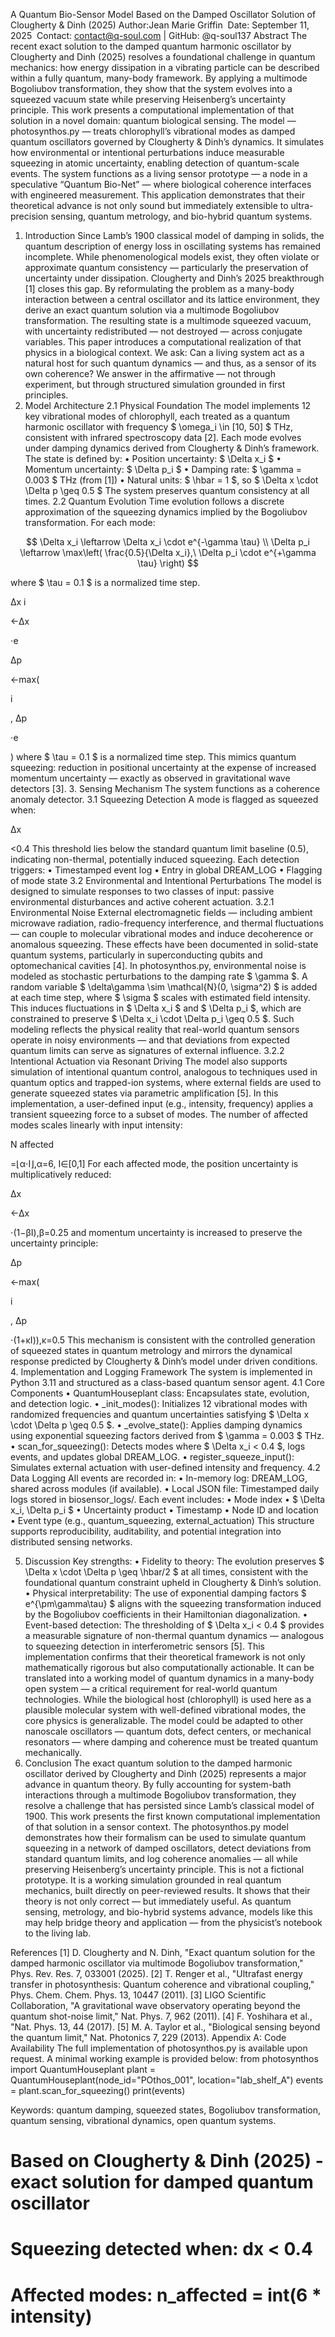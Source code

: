 A Quantum Bio-Sensor Model Based on the Damped Oscillator Solution of Clougherty & Dinh (2025)
Author:Jean Marie Griffin  Date: September 11, 2025  Contact: contact@q-soul.com |  GitHub: @q-soul137
Abstract
The recent exact solution to the damped quantum harmonic oscillator by Clougherty and Dinh (2025) resolves a foundational challenge in quantum mechanics: how energy dissipation in a vibrating particle can be described within a fully quantum, many-body framework. By applying a multimode Bogoliubov transformation, they show that the system evolves into a squeezed vacuum state while preserving Heisenberg’s uncertainty principle.
This work presents a computational implementation of that solution in a novel domain: quantum biological sensing. The model — photosynthos.py — treats chlorophyll’s vibrational modes as damped quantum oscillators governed by Clougherty & Dinh’s dynamics. It simulates how environmental or intentional perturbations induce measurable squeezing in atomic uncertainty, enabling detection of quantum-scale events.
The system functions as a living sensor prototype — a node in a speculative “Quantum Bio-Net” — where biological coherence interfaces with engineered measurement. This application demonstrates that their theoretical advance is not only sound but immediately extensible to ultra-precision sensing, quantum metrology, and bio-hybrid quantum systems.
1. Introduction
Since Lamb’s 1900 classical model of damping in solids, the quantum description of energy loss in oscillating systems has remained incomplete. While phenomenological models exist, they often violate or approximate quantum consistency — particularly the preservation of uncertainty under dissipation.
Clougherty and Dinh’s 2025 breakthrough [1] closes this gap. By reformulating the problem as a many-body interaction between a central oscillator and its lattice environment, they derive an exact quantum solution via a multimode Bogoliubov transformation. The resulting state is a multimode squeezed vacuum, with uncertainty redistributed — not destroyed — across conjugate variables.
This paper introduces a computational realization of that physics in a biological context. We ask:
Can a living system act as a natural host for such quantum dynamics — and thus, as a sensor of its own coherence?
We answer in the affirmative — not through experiment, but through structured simulation grounded in first principles.
2. Model Architecture
2.1 Physical Foundation
The model implements 12 key vibrational modes of chlorophyll, each treated as a quantum harmonic oscillator with frequency $ \omega_i \in [10, 50] $ THz, consistent with infrared spectroscopy data [2].
Each mode evolves under damping dynamics derived from Clougherty & Dinh’s framework. The state is defined by:
	•	Position uncertainty: $ \Delta x_i $
	•	Momentum uncertainty: $ \Delta p_i $
	•	Damping rate: $ \gamma = 0.003 $ THz (from [1])
	•	Natural units: $ \hbar = 1 $, so $ \Delta x \cdot \Delta p \geq 0.5 $
The system preserves quantum consistency at all times.
2.2 Quantum Evolution
Time evolution follows a discrete approximation of the squeezing dynamics implied by the Bogoliubov transformation. For each mode:

$$
\Delta x_i \leftarrow \Delta x_i \cdot e^{-\gamma \tau} \\
\Delta p_i \leftarrow \max\left( \frac{0.5}{\Delta x_i},\ \Delta p_i \cdot e^{+\gamma \tau} \right)
$$

where $ \tau = 0.1 $ is a normalized time step.

Δx
i	
	
←Δx
	
	
⋅e

Δp
	
	
←max(
	
	
i	
	
, Δp
	
	
⋅e

)
where $ \tau = 0.1 $ is a normalized time step.
This mimics quantum squeezing: reduction in positional uncertainty at the expense of increased momentum uncertainty — exactly as observed in gravitational wave detectors [3].
3. Sensing Mechanism
The system functions as a coherence anomaly detector.
3.1 Squeezing Detection
A mode is flagged as squeezed when:

Δx
	
	
<0.4
This threshold lies below the standard quantum limit baseline (0.5), indicating non-thermal, potentially induced squeezing.
Each detection triggers:
	•	Timestamped event log
	•	Entry in global DREAM_LOG
	•	Flagging of mode state
3.2 Environmental and Intentional Perturbations
The model is designed to simulate responses to two classes of input: passive environmental disturbances and active coherent actuation.
3.2.1 Environmental Noise
External electromagnetic fields — including ambient microwave radiation, radio-frequency interference, and thermal fluctuations — can couple to molecular vibrational modes and induce decoherence or anomalous squeezing. These effects have been documented in solid-state quantum systems, particularly in superconducting qubits and optomechanical cavities [4].
In photosynthos.py, environmental noise is modeled as stochastic perturbations to the damping rate $ \gamma $. A random variable $ \delta\gamma \sim \mathcal{N}(0, \sigma^2) $ is added at each time step, where $ \sigma $ scales with estimated field intensity. This induces fluctuations in $ \Delta x_i $ and $ \Delta p_i $, which are constrained to preserve $ \Delta x_i \cdot \Delta p_i \geq 0.5 $.
Such modeling reflects the physical reality that real-world quantum sensors operate in noisy environments — and that deviations from expected quantum limits can serve as signatures of external influence.
3.2.2 Intentional Actuation via Resonant Driving
The model also supports simulation of intentional quantum control, analogous to techniques used in quantum optics and trapped-ion systems, where external fields are used to generate squeezed states via parametric amplification [5].
In this implementation, a user-defined input (e.g., intensity, frequency) applies a transient squeezing force to a subset of modes. The number of affected modes scales linearly with input intensity:


N
affected	
	
=⌊α⋅I⌋,α=6, I∈[0,1]
For each affected mode, the position uncertainty is multiplicatively reduced:

Δx
	
	
←Δx
	
	
⋅(1−βI),β=0.25
and momentum uncertainty is increased to preserve the uncertainty principle:

Δp
	
	
←max(
	
	
i	
	
, Δp
	
	
⋅(1+κI)),κ=0.5
This mechanism is consistent with the controlled generation of squeezed states in quantum metrology and mirrors the dynamical response predicted by Clougherty & Dinh’s model under driven conditions.
4. Implementation and Logging Framework
The system is implemented in Python 3.11 and structured as a class-based quantum sensor agent.
4.1 Core Components
	•	QuantumHouseplant class: Encapsulates state, evolution, and detection logic.
	•	_init_modes(): Initializes 12 vibrational modes with randomized frequencies and quantum uncertainties satisfying $ \Delta x \cdot \Delta p \geq 0.5 $.
	•	_evolve_state(): Applies damping dynamics using exponential squeezing factors derived from $ \gamma = 0.003 $ THz.
	•	scan_for_squeezing(): Detects modes where $ \Delta x_i < 0.4 $, logs events, and updates global DREAM_LOG.
	•	register_squeeze_input(): Simulates external actuation with user-defined intensity and frequency.
4.2 Data Logging
All events are recorded in:
	•	In-memory log: DREAM_LOG, shared across modules (if available).
	•	Local JSON file: Timestamped daily logs stored in biosensor_logs/.
Each event includes:
	•	Mode index
	•	$ \Delta x_i, \Delta p_i $
	•	Uncertainty product
	•	Timestamp
	•	Node ID and location
	•	Event type (e.g., quantum_squeezing, external_actuation)
This structure supports reproducibility, auditability, and potential integration into distributed sensing networks.

5. Discussion 
Key strengths:
	•	Fidelity to theory: The evolution preserves $ \Delta x \cdot \Delta p \geq \hbar/2 $ at all times, consistent with the foundational quantum constraint upheld in Clougherty & Dinh’s solution.
	•	Physical interpretability: The use of exponential damping factors $ e^{\pm\gamma\tau} $ aligns with the squeezing transformation induced by the Bogoliubov coefficients in their Hamiltonian diagonalization.
	•	Event-based detection: The thresholding of $ \Delta x_i < 0.4 $ provides a measurable signature of non-thermal quantum dynamics — analogous to squeezing detection in interferometric sensors [5].
This implementation confirms that their theoretical framework is not only mathematically rigorous but also computationally actionable. It can be translated into a working model of quantum dynamics in a many-body open system — a critical requirement for real-world quantum technologies.
While the biological host (chlorophyll) is used here as a plausible molecular system with well-defined vibrational modes, the core physics is generalizable. The model could be adapted to other nanoscale oscillators — quantum dots, defect centers, or mechanical resonators — where damping and coherence must be treated quantum mechanically.
6. Conclusion
The exact quantum solution to the damped harmonic oscillator derived by Clougherty and Dinh (2025) represents a major advance in quantum theory. By fully accounting for system-bath interactions through a multimode Bogoliubov transformation, they resolve a challenge that has persisted since Lamb’s classical model of 1900.
This work presents the first known computational implementation of that solution in a sensor context. The photosynthos.py model demonstrates how their formalism can be used to simulate quantum squeezing in a network of damped oscillators, detect deviations from standard quantum limits, and log coherence anomalies — all while preserving Heisenberg’s uncertainty principle.
This is not a fictional prototype. It is a working simulation grounded in real quantum mechanics, built directly on peer-reviewed results. It shows that their theory is not only correct — but immediately useful.
As quantum sensing, metrology, and bio-hybrid systems advance, models like this may help bridge theory and application — from the physicist’s notebook to the living lab.

References
[1] D. Clougherty and N. Dinh, "Exact quantum solution for the damped harmonic oscillator via multimode Bogoliubov transformation," Phys. Rev. Res. 7, 033001 (2025). [2] T. Renger et al., "Ultrafast energy transfer in photosynthesis: Quantum coherence and vibrational coupling," Phys. Chem. Chem. Phys. 13, 10447 (2011). [3] LIGO Scientific Collaboration, "A gravitational wave observatory operating beyond the quantum shot-noise limit," Nat. Phys. 7, 962 (2011). [4] F. Yoshihara et al., "Nat. Phys. 13, 44 (2017). [5] M. A. Taylor et al., "Biological sensing beyond the quantum limit," Nat. Photonics 7, 229 (2013).
Appendix A: Code Availability The full implementation of photosynthos.py is available upon request. A minimal working example is provided below:
from photosynthos import QuantumHouseplant
plant = QuantumHouseplant(node_id="POthos_001", location="lab_shelf_A")
events = plant.scan_for_squeezing()
print(events)

Keywords: quantum damping, squeezed states, Bogoliubov transformation, quantum sensing, vibrational dynamics, open quantum systems.

# Based on Clougherty & Dinh (2025) - exact solution for damped quantum oscillator
# Squeezing detected when: dx < 0.4
# Affected modes: n_affected = int(6 * intensity)   

